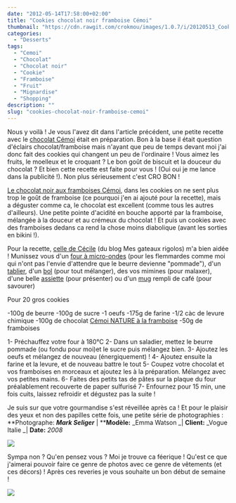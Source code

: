 ```yaml
---
date: "2012-05-14T17:58:00+02:00"
title: "Cookies chocolat noir framboise Cémoi"
thumbnail: "https://cdn.rawgit.com/crokmou/images/1.0.7/i/20120513_Cookies_Framboise_Chocolat_C--moi_Nature_0003.jpg"
categories:
  - "Desserts"
tags:
  - "Cemoi"
  - "Chocolat"
  - "Chocolat noir"
  - "Cookie"
  - "Framboise"
  - "Fruit"
  - "Mignardise"
  - "Shopping"
description: ""
slug: "cookies-chocolat-noir-framboise-cemoi"
---
```


Nous y voilà ! Je vous l'avez dit dans l'article précédent, une petite recette avec le [chocolat Cémoi](http://www.jaimelechocolat.fr/chocolat-guimauve/tablettes-chocolat.html) était en préparation. Bon à la base il était question d'éclairs chocolat/framboise mais n'ayant que peu de temps devant moi j'ai donc fait des cookies qui changent un peu de l'ordinaire ! Vous aimez les fruits, le moelleux et le croquant ? Le bon goût de biscuit et la douceur du chocolat ? Et bien cette recette est faite pour vous ! (Oui oui je me lance dans la publicité !). Non plus sérieusement c'est CRO BON !

[Le chocolat noir aux framboises Cémoi](http://www.jaimelechocolat.fr/tablette-chocolat-bio-framboise-55-cacao.html/), dans les cookies on ne sent plus trop le goût de framboise (ce pourquoi j'en ai ajouté pour la recette), mais a déguster comme ca, le chocolat est excellent (comme tous les autres d'ailleurs). Une petite pointe d'acidité en bouche apporté par la framboise, mélangée à la douceur et au crémeux du chocolat ! Et puis un cookies avec des framboises dedans ca rend la chose moins diabolique (avant les sorties en bikini !).

Pour la recette, [celle de Cécile](http://mesgateauxrigolos.over-blog.com/article-32844330.html) (du blog Mes gateaux rigolos) m'a bien aidée ! Munissez vous d'un [four à micro-ondes](http://www.rueducommerce.fr/m/pl/malid:29456719) (pour les flemmardes comme moi qui n'ont pas l'envie d'attendre que le beurre devienne "pommade"), d'un [tablier](http://www.rueducommerce.fr/m/pl/malid:261), d'un [bol](http://www.rueducommerce.fr/m/pl/malid:4769881) (pour tout mélanger), des vos mimines (pour malaxer), d'une belle [assiette](http://www.rueducommerce.fr/m/pl/malid:4769879) (pour présenter) ou d'un [mug](http://www.rueducommerce.fr/m/pl/malid:4769906) rempli de café (pour savourer)

Pour 20 gros cookies

-100g de beurre -100g de sucre -1 oeufs -175g de farine -1/2 càc de levure chimique -100g de chocolat [Cémoi NATURE à la framboise](http://www.jaimelechocolat.fr/tablette-chocolat-bio-framboise-55-cacao.html/) -50g de framboises

1- Préchauffez votre four à 180°C 2- Dans un saladier, mettez le beurre pommade (ou fondu pour moi)et le sucre puis mélangez bien. 3- Ajoutez les oeufs et mélangez de nouveau (énergiquement) ! 4- Ajoutez ensuite la farine et la levure, et de nouveau battre le tout 5- Coupez votre chocolat et vos framboises en morceaux et ajoutez les à la préparation. Mélangez avec vos petites mains. 6- Faites des petits tas de pâtes sur la plaque du four préalablement recouverte de paper sulfurisé 7- Enfournez pour 15 min, une fois cuits, laissez refroidir et dégustez pas la suite !

Je suis sur que votre gourmandise s'est réveillée après ca ! Et pour le plaisir des yeux et non des papilles cette fois, une petite série de photographies : **Photographe: **_Mark Seliger_** | ****Modèle:** _Emma Watson _| **Client:** _Vogue Italie _| **Date:** _2008_

[![](http://3.bp.blogspot.com/-ZopJDSRcvKE/T7E31GtFFeI/AAAAAAAACaA/HW03_aLHx9Q/s1600/Emma-Watson-Photoshoot-Vogue-Italia-Mark-Seliger-5.jpg)](http://3.bp.blogspot.com/-ZopJDSRcvKE/T7E31GtFFeI/AAAAAAAACaA/HW03_aLHx9Q/s1600/Emma-Watson-Photoshoot-Vogue-Italia-Mark-Seliger-5.jpg)

Sympa non ? Qu'en pensez vous ? Moi je trouve ca féerique ! Qu'est ce que j'aimerai pouvoir faire ce genre de photos avec ce genre de vêtements (et ces décors) ! Après ces reveries je vous souhaite un bon début de semaine !

[![](http://4.bp.blogspot.com/-TT_gBJSE89c/T7E4ftxluhI/AAAAAAAACaI/qNJ6paY3e0U/s1600/panda+fait+des+bisous+Hellogif.gif)](http://4.bp.blogspot.com/-TT_gBJSE89c/T7E4ftxluhI/AAAAAAAACaI/qNJ6paY3e0U/s1600/panda+fait+des+bisous+Hellogif.gif)